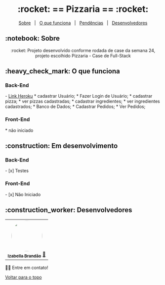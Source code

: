 
<h1 align="center" id="top">:rocket: == Pizzaria == :rocket:</h1>

<p align="center">
  <a href="#sobre">Sobre</a> &#xa0; | &#xa0; 
  <a href="#funciona">O que funciona</a> &#xa0; | &#xa0;
  <a href="#pendente">Pendências</a> &#xa0; | &#xa0;
  <a href="#desenvolvedores">Desenvolvedores</a>
</p>

<h2 id="sobre">:notebook: Sobre </h2>

<p align="center">:rocket: Projeto desenvolvido conforme rodada de case da semana 24, projeto escolhido Pizzaria - Case de Full-Stack </p>


<h2 id="funciona">:heavy_check_mark: O que funciona</h2>

<h3>Back-End</h3> - <a href="https://documenter.getpostman.com/view/16228159/UV5ZCwyq">Link Heroku</a>
* cadastrar Usuário;
* Fazer Login de Usuário;
* cadastrar pizza;
* ver pizzas cadastradas;
* cadastrar ingredientes;
* ver ingredientes cadastrados;
* Banco de Dados;
* Cadastrar Pedidos;
* Ver Pedidos;

<h3>Front-End</h3>
* não iniciado
 
<h2 id="pendente">:construction: Em desenvolvimento</h2>

<h3>Back-End</h3>
- [x] Testes

<h3>Front-End</h3>
- [x] Não Iniciado

<h2 id="desenvolvedores">:construction_worker: Desenvolvedores</h2>

<table> 
<tr>

 <td align="center"><a href="https://github.com/bellacbs"><img style="border-radius: 50%" src="https://avatars.githubusercontent.com/u/35279793?v=4" width="100px" alt=""/>
 <br />
 <sub><b>Izabella Brandão</b></sub></a> <a href="https://github.com/bellacbs">🚀</a></td>
 
</tr>
  
</table>

👋🏽 Entre em contato!

<a href="#top">Voltar para o topo</a>
